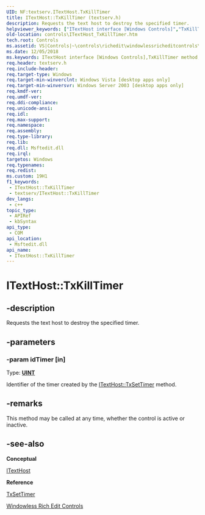 ```yaml
---
UID: NF:textserv.ITextHost.TxKillTimer
title: ITextHost::TxKillTimer (textserv.h)
description: Requests the text host to destroy the specified timer.
helpviewer_keywords: ["ITextHost interface [Windows Controls]","TxKillTimer method","ITextHost.TxKillTimer","ITextHost::TxKillTimer","TxKillTimer","TxKillTimer method [Windows Controls]","TxKillTimer method [Windows Controls]","ITextHost interface","_win32_ITextHost_TxKillTimer","_win32_ITextHost_TxKillTimer_cpp","controls.ITextHost_TxKillTimer","controls._win32_ITextHost_TxKillTimer","textserv/ITextHost::TxKillTimer"]
old-location: controls\ITextHost_TxKillTimer.htm
tech.root: Controls
ms.assetid: VS|Controls|~\controls\richedit\windowlessricheditcontrols\windowlessricheditcontrolsreference\windowlessricheditcontrolinterfaces\itexthost\itexthosttxkilltimer.htm
ms.date: 12/05/2018
ms.keywords: ITextHost interface [Windows Controls],TxKillTimer method, ITextHost.TxKillTimer, ITextHost::TxKillTimer, TxKillTimer, TxKillTimer method [Windows Controls], TxKillTimer method [Windows Controls],ITextHost interface, _win32_ITextHost_TxKillTimer, _win32_ITextHost_TxKillTimer_cpp, controls.ITextHost_TxKillTimer, controls._win32_ITextHost_TxKillTimer, textserv/ITextHost::TxKillTimer
req.header: textserv.h
req.include-header: 
req.target-type: Windows
req.target-min-winverclnt: Windows Vista [desktop apps only]
req.target-min-winversvr: Windows Server 2003 [desktop apps only]
req.kmdf-ver: 
req.umdf-ver: 
req.ddi-compliance: 
req.unicode-ansi: 
req.idl: 
req.max-support: 
req.namespace: 
req.assembly: 
req.type-library: 
req.lib: 
req.dll: Msftedit.dll
req.irql: 
targetos: Windows
req.typenames: 
req.redist: 
ms.custom: 19H1
f1_keywords:
 - ITextHost::TxKillTimer
 - textserv/ITextHost::TxKillTimer
dev_langs:
 - c++
topic_type:
 - APIRef
 - kbSyntax
api_type:
 - COM
api_location:
 - Msftedit.dll
api_name:
 - ITextHost::TxKillTimer
---
```


# ITextHost::TxKillTimer


## -description

Requests the text host to destroy the specified timer.

## -parameters

### -param idTimer [in]

Type: <b><a href="/windows/desktop/WinProg/windows-data-types">UINT</a></b>

Identifier of the timer created by the <a href="/windows/desktop/api/textserv/nf-textserv-itexthost-txsettimer">ITextHost::TxSetTimer</a> method.

## -remarks

This method may be called at any time, whether the control is active or inactive.

## -see-also

<b>Conceptual</b>



<a href="/windows/desktop/api/textserv/nl-textserv-itexthost">ITextHost</a>



<b>Reference</b>



<a href="/windows/desktop/api/textserv/nf-textserv-itexthost-txsettimer">TxSetTimer</a>



<a href="/windows/desktop/Controls/windowless-rich-edit-controls">Windowless Rich Edit Controls</a>

